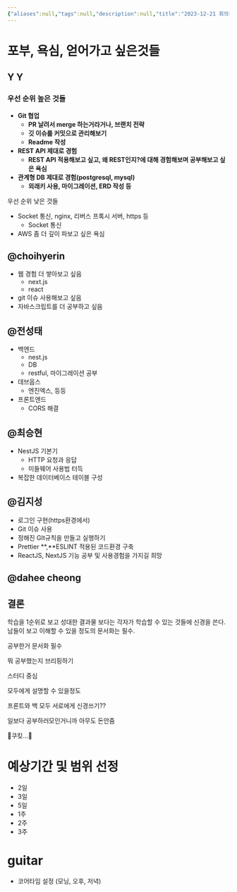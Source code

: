 ```yaml
---
{"aliases":null,"tags":null,"description":null,"title":"2023-12-21 회의록 {postjungle}","created":"2023-12-22T22:12:52","updated":"2023-12-22T22:13:18","dg-publish":true,"permalink":"/docs/2023-12-21 회의록 {postjungle}/","dgPassFrontmatter":true}
---
```



# 포부, 욕심, 얻어가고 싶은것들

## Y Y

### 우선 순위 높은 것들

- **Git 협업**
    - **PR 날려서 merge 하는거라거나, 브랜치 전략**
    - **깃 이슈를 커밋으로 관리해보기**
    - **Readme 작성**
- **REST API 제대로 경험**
    - **REST API 적용해보고 싶고, 왜 REST인지?에 대해 경험해보며 공부해보고 싶은 욕심**
- **관계형 DB 제대로 경험(postgresql, mysql)**
    - **외래키 사용, 마이그레이션, ERD 작성 등**

우선 순위 낮은 것들

- Socket 통신, nginx, 리버스 프록시 서버, https 등
    - Socket 통신
- AWS 좀 더 깊이 파보고 싶은 욕심

## @choihyerin

- 웹 경험 더 쌓아보고 싶음
    - next.js
    - react
- git 이슈 사용해보고 싶음
- 자바스크립트를 더 공부하고 싶음

## @전성태

- 백엔드
    - nest.js
    - DB
    - restful, 마이그레이션 공부
- 데브옵스
    - 엔진엑스, 등등
- 프론트엔드
    - CORS 해결

## @최승현

- NestJS 기본기
    - HTTP 요청과 응답
    - 미들웨어 사용법 터득
- 복잡한 데이터베이스 테이블 구성

## @김지성

- 로그인 구현(https환경에서)
- Git 이슈 사용
- 정해진 GIt규칙을 만들고 실행하기
- Prettier **,**ESLINT 적용된 코드환경 구축
- ReactJS, NextJS 기능 공부 및 사용경험을 가지길 희망

## @dahee cheong

## 결론

학습을 1순위로 보고 성대한 결과물 보다는 각자가 학습할 수 있는 것들에 신경을 쓴다. 남들이 보고 이해할 수 있을 정도의 문서화는 필수.

공부한거 문서화 필수

뭐 공부했는지 브리핑하기

스터디 중심

모두에게 설명할 수 있을정도

프론트와 백 모두 서로에게 신경쓰기??

일보다 공부하러모인거니까 아무도 돈안줌

🍪쿠킺…🍪

# 예상기간 및 범위 선정

- 2일
- 3일
- 5일
- 1주
- 2주
- 3주

# guitar

- 코어타임 설정 (모닝, 오후, 저녁)
